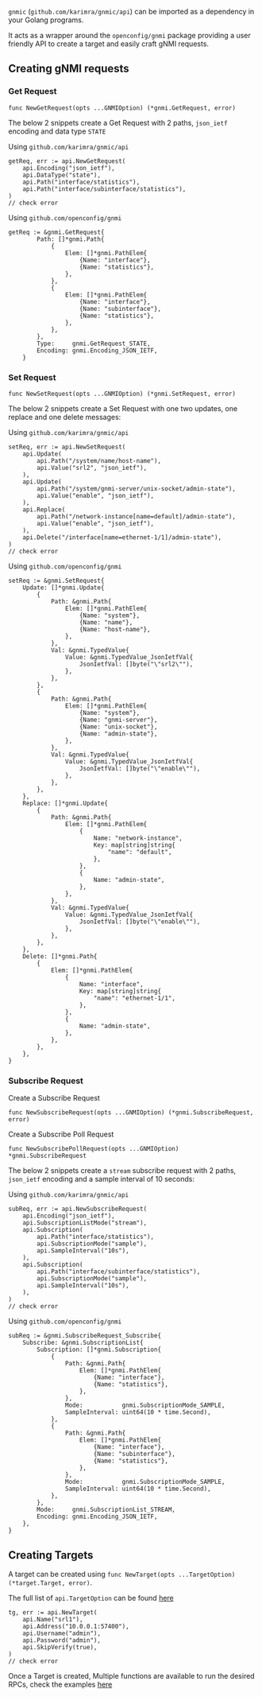 `gnmic` (`github.com/karimra/gnmic/api`) can be imported as a dependency in your Golang programs.

It acts as a wrapper around the `openconfig/gnmi` package providing a user friendly API to create a target and easily craft gNMI requests.

## Creating gNMI requests

### Get Request

```golang
func NewGetRequest(opts ...GNMIOption) (*gnmi.GetRequest, error)
```

The below 2 snippets create a Get Request with 2 paths, `json_ietf` encoding and data type `STATE`

Using `github.com/karimra/gnmic/api`

```golang
getReq, err := api.NewGetRequest(
    api.Encoding("json_ietf"),
    api.DataType("state"),    
    api.Path("interface/statistics"),    
    api.Path("interface/subinterface/statistics"),
)
// check error
```

Using `github.com/openconfig/gnmi`

```golang
getReq := &gnmi.GetRequest{
        Path: []*gnmi.Path{
            {
                Elem: []*gnmi.PathElem{
                    {Name: "interface"},
                    {Name: "statistics"},
                },
            },
            {
                Elem: []*gnmi.PathElem{
                    {Name: "interface"},
                    {Name: "subinterface"},
                    {Name: "statistics"},
                },
            },
        },
        Type:     gnmi.GetRequest_STATE,
        Encoding: gnmi.Encoding_JSON_IETF,
    }
```

### Set Request

```golang
func NewSetRequest(opts ...GNMIOption) (*gnmi.SetRequest, error)
```

The below 2 snippets create a Set Request with one two updates, one replace and one delete messages:

Using `github.com/karimra/gnmic/api`

```golang
setReq, err := api.NewSetRequest(
    api.Update(
        api.Path("/system/name/host-name"),
        api.Value("srl2", "json_ietf"),
    ),
    api.Update(
        api.Path("/system/gnmi-server/unix-socket/admin-state"),
        api.Value("enable", "json_ietf"),
    ),
    api.Replace(
        api.Path("/network-instance[name=default]/admin-state"),
        api.Value("enable", "json_ietf"),
    ),
    api.Delete("/interface[name=ethernet-1/1]/admin-state"),
)
// check error
```

Using `github.com/openconfig/gnmi`

```golang
setReq := &gnmi.SetRequest{
    Update: []*gnmi.Update{
        {
            Path: &gnmi.Path{
                Elem: []*gnmi.PathElem{
                    {Name: "system"},
                    {Name: "name"},
                    {Name: "host-name"},
                },
            },
            Val: &gnmi.TypedValue{
                Value: &gnmi.TypedValue_JsonIetfVal{
                    JsonIetfVal: []byte("\"srl2\""),
                },
            },
        },
        {
            Path: &gnmi.Path{
                Elem: []*gnmi.PathElem{
                    {Name: "system"},
                    {Name: "gnmi-server"},
                    {Name: "unix-socket"},
                    {Name: "admin-state"},
                },
            },
            Val: &gnmi.TypedValue{
                Value: &gnmi.TypedValue_JsonIetfVal{
                    JsonIetfVal: []byte("\"enable\""),
                },
            },
        },
    },
    Replace: []*gnmi.Update{
        {
            Path: &gnmi.Path{
                Elem: []*gnmi.PathElem{
                    {
                        Name: "network-instance",
                        Key: map[string]string{
                            "name": "default",
                        },
                    },
                    {
                        Name: "admin-state",
                    },
                },
            },
            Val: &gnmi.TypedValue{
                Value: &gnmi.TypedValue_JsonIetfVal{
                    JsonIetfVal: []byte("\"enable\""),
                },
            },
        },
    },
    Delete: []*gnmi.Path{
        {
            Elem: []*gnmi.PathElem{
                {
                    Name: "interface",
                    Key: map[string]string{
                        "name": "ethernet-1/1",
                    },
                },
                {
                    Name: "admin-state",
                },
            },
        },
    },
}
```

### Subscribe Request

Create a Subscribe Request

```golang
func NewSubscribeRequest(opts ...GNMIOption) (*gnmi.SubscribeRequest, error)
```

Create a Subscribe Poll Request

```golang
func NewSubscribePollRequest(opts ...GNMIOption) *gnmi.SubscribeRequest
```

The below 2 snippets create a `stream` subscribe request with 2 paths, `json_ietf` encoding and a sample interval of 10 seconds:

Using `github.com/karimra/gnmic/api`

```golang
subReq, err := api.NewSubscribeRequest(
    api.Encoding("json_ietf"),
    api.SubscriptionListMode("stream"),
    api.Subscription(
        api.Path("interface/statistics"),
        api.SubscriptionMode("sample"),
        api.SampleInterval("10s"),
    ),
    api.Subscription(
        api.Path("interface/subinterface/statistics"),
        api.SubscriptionMode("sample"),
        api.SampleInterval("10s"),
    ),
)
// check error
```

Using `github.com/openconfig/gnmi`

```golang
subReq := &gnmi.SubscribeRequest_Subscribe{
    Subscribe: &gnmi.SubscriptionList{
        Subscription: []*gnmi.Subscription{
            {
                Path: &gnmi.Path{
                    Elem: []*gnmi.PathElem{
                        {Name: "interface"},
                        {Name: "statistics"},
                    },
                },
                Mode:           gnmi.SubscriptionMode_SAMPLE,
                SampleInterval: uint64(10 * time.Second),
            },
            {
                Path: &gnmi.Path{
                    Elem: []*gnmi.PathElem{
                        {Name: "interface"},
                        {Name: "subinterface"},
                        {Name: "statistics"},
                    },
                },
                Mode:           gnmi.SubscriptionMode_SAMPLE,
                SampleInterval: uint64(10 * time.Second),
            },
        },
        Mode:     gnmi.SubscriptionList_STREAM,
        Encoding: gnmi.Encoding_JSON_IETF,
    },
}
```

## Creating Targets

A target can be created using `func NewTarget(opts ...TargetOption) (*target.Target, error)`.

The full list of `api.TargetOption` can be found [here](target_options.md)

```golang
tg, err := api.NewTarget(
    api.Name("srl1"),
    api.Address("10.0.0.1:57400"),
    api.Username("admin"),
    api.Password("admin"),
    api.SkipVerify(true),
)
// check error
```

Once a Target is created, Multiple functions are available to run the desired RPCs, check the examples [here](examples/capabilities.md)
